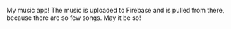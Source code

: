 My music app! The music is uploaded to Firebase and is pulled from there, because there are so few songs. May it be so!